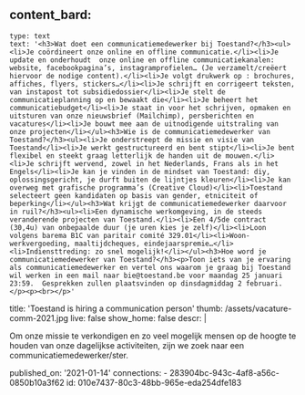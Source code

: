 content_bard:
  -
    type: text
    text: '<h3>Wat doet een communicatiemedewerker bij Toestand?</h3><ul><li>Je coördineert onze online en offline communicatie.</li><li>Je update en onderhoudt  onze online en offline communicatiekanalen: website, facebookpagina’s, instagramprofielen… (Je verzamelt/creëert hiervoor de nodige content).</li><li>Je volgt drukwerk op : brochures, affiches, flyers, stickers…</li><li>Je schrijft en corrigeert teksten, van instapost tot subsidiedossier</li><li>Je stelt de communicatieplanning op en bewaakt die</li><li>Je beheert het communicatiebudget</li><li>Je staat in voor het schrijven, opmaken en uitsturen van onze nieuwsbrief (Mailchimp), persberichten en vacatures</li><li>Je bouwt mee aan de uitnodigende uitstraling van onze projecten</li></ul><h3>Wie is de communicatiemedewerker van Toestand?</h3><ul><li>Je onderstreept de missie en visie van Toestand</li><li>Je werkt gestructureerd en bent stipt</li><li>Je bent flexibel en steekt graag letterlijk de handen uit de mouwen.</li><li>Je schrijft wervend, zowel in het Nederlands, Frans als in het Engels</li><li>Je kan je vinden in de mindset van Toestand: diy, oplossingsgericht, je durft buiten de lijntjes kleuren</li><li>Je kan overweg met grafische programma’s (Creative Cloud)</li><li>Toestand selecteert geen kandidaten op basis van gender, etniciteit of beperking</li></ul><h3>Wat krijgt de communicatiemedewerker daarvoor in ruil?</h3><ul><li>Een dynamische werkomgeving, in de steeds veranderende projecten van Toestand.</li><li>Een 4/5de contract (30,4u) van onbepaalde duur (je uren kies je zelf)</li><li>Loon volgens barema B1C van paritair comité 329.01</li><li>Woon-werkvergoeding, maaltijdcheques, eindejaarspremie…</li><li>Indiensttreding: zo snel mogelijk!</li></ul><h3>Hoe word je communicatiemedewerker van Toestand?</h3><p>Toon iets van je ervaring als communicatiemedewerker en vertel ons waarom je graag bij Toestand wil werken in een mail naar bie@toestand.be voor maandag 25 januari 23:59.  Gesprekken zullen plaatsvinden op dinsdagmiddag 2 februari.</p><p><br></p>'
title: 'Toestand is hiring a communication person'
thumb: /assets/vacature-comm-2021.jpg
live: false
show_home: false
descr: |
  <p><span class="d2edcug0 hpfvmrgz qv66sw1b c1et5uql oi732d6d ik7dh3pa fgxwclzu a8c37x1j keod5gw0 nxhoafnm aigsh9s9 d9wwppkn fe6kdd0r mau55g9w c8b282yb iv3no6db jq4qci2q a3bd9o3v knj5qynh oo9gr5id hzawbc8m">Om onze missie te verkondigen en zo veel mogelijk mensen op de hoogte te houden van onze dagelijkse activiteiten, zijn we zoek naar een communicatiemedewerker/ster.</span>
  </p>
  <p><span class="d2edcug0 hpfvmrgz qv66sw1b c1et5uql oi732d6d ik7dh3pa fgxwclzu a8c37x1j keod5gw0 nxhoafnm aigsh9s9 d9wwppkn fe6kdd0r mau55g9w c8b282yb iv3no6db jq4qci2q a3bd9o3v lrazzd5p m9osqain"></span>
  </p>
published_on: '2021-01-14'
connections:
  - 283904bc-943c-4af8-a56c-0850b10a3f62
id: 010e7437-80c3-48bb-965e-eda254dfe183

